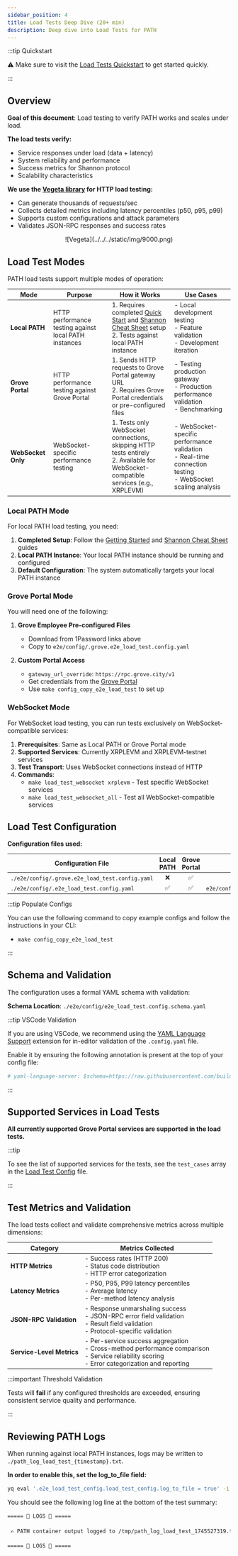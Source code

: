 ```yaml
---
sidebar_position: 4
title: Load Tests Deep Dive (20+ min)
description: Deep dive into Load Tests for PATH
---
```


:::tip Quickstart

⚠️ Make sure to visit the [Load Tests Quickstart](2_load_tests_quickstart.md) to get started quickly.

:::

## Overview

**Goal of this document**: Load testing to verify PATH works and scales under load.

**The load tests verify:**

- Service responses under load (data + latency)
- System reliability and performance
- Success metrics for Shannon protocol
- Scalability characteristics

**We use the [Vegeta library](https://github.com/tsenart/vegeta) for HTTP load testing:**

- Can generate thousands of requests/sec
- Collects detailed metrics including latency percentiles (p50, p95, p99)
- Supports custom configurations and attack parameters
- Validates JSON-RPC responses and success rates

<div align="center">
![Vegeta](../../../static/img/9000.png)
</div>

## Load Test Modes

PATH load tests support multiple modes of operation:

| Mode               | Purpose                                               | How it Works                                                                                                                                              | Use Cases                                                                                                           |
| ------------------ | ----------------------------------------------------- | --------------------------------------------------------------------------------------------------------------------------------------------------------- | ------------------------------------------------------------------------------------------------------------------- |
| **Local PATH**     | HTTP performance testing against local PATH instances | 1. Requires completed [Quick Start](1_quick_start.md) and [Shannon Cheat Sheet](2_cheatsheet_shannon.md) setup <br/> 2. Tests against local PATH instance | - Local development testing <br/> - Feature validation <br/> - Development iteration                                |
| **Grove Portal**   | HTTP performance testing against Grove Portal         | 1. Sends HTTP requests to Grove Portal gateway URL <br/> 2. Requires Grove Portal credentials or pre-configured files                                     | - Testing production gateway <br/> - Production performance validation <br/> - Benchmarking                         |
| **WebSocket Only** | WebSocket-specific performance testing                | 1. Tests only WebSocket connections, skipping HTTP tests entirely <br/> 2. Available for WebSocket-compatible services (e.g., XRPLEVM)                    | - WebSocket-specific performance validation <br/> - Real-time connection testing <br/> - WebSocket scaling analysis |

### Local PATH Mode

For local PATH load testing, you need:

1. **Completed Setup**: Follow the [Getting Started](../path/1_getting_started.md) and [Shannon Cheat Sheet](../path/2_cheatsheet_pocket.md) guides
2. **Local PATH Instance**: Your local PATH instance should be running and configured
3. **Default Configuration**: The system automatically targets your local PATH instance

### Grove Portal Mode

You will need one of the following:

1. **Grove Employee Pre-configured Files**

   - Download from 1Password links above
   - Copy to `e2e/config/.grove.e2e_load_test.config.yaml`

2. **Custom Portal Access**
   - `gateway_url_override`: `https://rpc.grove.city/v1`
   - Get credentials from the [Grove Portal](https://www.portal.grove.city)
   - Use `make config_copy_e2e_load_test` to set up

### WebSocket Mode

For WebSocket load testing, you can run tests exclusively on WebSocket-compatible services:

1. **Prerequisites**: Same as Local PATH or Grove Portal mode  
2. **Supported Services**: Currently XRPLEVM and XRPLEVM-testnet services
3. **Test Transport**: Uses WebSocket connections instead of HTTP
4. **Commands**:
   - `make load_test_websocket xrplevm` - Test specific WebSocket services
   - `make load_test_websocket_all` - Test all WebSocket-compatible services

## Load Test Configuration

**Configuration files used:**

| Configuration File                              | Local PATH | Grove Portal |             Default Available?              |
| ----------------------------------------------- | :--------: | :----------: | :-----------------------------------------: |
| `./e2e/config/.grove.e2e_load_test.config.yaml` |     ❌      |      ✅       |                      ❌                      |
| `./e2e/config/.e2e_load_test.config.yaml`       |     ✅      |      ✅       | `e2e/config/e2e_load_test.config.tmpl.yaml` |

:::tip Populate Configs

You can use the following command to copy example configs and follow the instructions in your CLI:

- `make config_copy_e2e_load_test`

:::

## Schema and Validation

The configuration uses a formal YAML schema with validation:

**Schema Location**: `./e2e/config/e2e_load_test.config.schema.yaml`

:::tip VSCode Validation

If you are using VSCode, we recommend using the [YAML Language Support](https://marketplace.visualstudio.com/items?itemName=redhat.vscode-yaml) extension for in-editor validation of the `.config.yaml` file.

Enable it by ensuring the following annotation is present at the top of your config file:

```yaml
# yaml-language-server: $schema=https://raw.githubusercontent.com/buildwithgrove/path/refs/heads/main/e2e/config/e2e_load_test.config.schema.yaml
```

:::

## Supported Services in Load Tests

**All currently supported Grove Portal services are supported in the load tests.**

:::tip

To see the list of supported services for the tests, see the `test_cases` array in the [Load Test Config](https://github.com/buildwithgrove/path/blob/main/e2e/config/e2e_load_test.config.default.yaml) file.

:::

## Test Metrics and Validation

The load tests collect and validate comprehensive metrics across multiple dimensions:

| **Category**              | **Metrics Collected**                                                                                                                                        |
| ------------------------- | ------------------------------------------------------------------------------------------------------------------------------------------------------------ |
| **HTTP Metrics**          | - Success rates (HTTP 200) <br/> - Status code distribution <br/> - HTTP error categorization                                                                |
| **Latency Metrics**       | - P50, P95, P99 latency percentiles <br/> - Average latency <br/> - Per-method latency analysis                                                              |
| **JSON-RPC Validation**   | - Response unmarshaling success <br/> - JSON-RPC error field validation <br/> - Result field validation <br/> - Protocol-specific validation                 |
| **Service-Level Metrics** | - Per-service success aggregation <br/> - Cross-method performance comparison <br/> - Service reliability scoring <br/> - Error categorization and reporting |

:::important Threshold Validation

Tests will **fail** if any configured thresholds are exceeded, ensuring consistent service quality and performance.

:::

## Reviewing PATH Logs

When running against local PATH instances, logs may be written to `./path_log_load_test_{timestamp}.txt`.

**In order to enable this, set the log_to_file field:**

```bash
yq eval '.e2e_load_test_config.load_test_config.log_to_file = true' -i ./e2e/config/.e2e_load_test.config.yaml
```

You should see the following log line at the bottom of the test summary:

```bash
===== 👀 LOGS 👀 =====

 ✍️ PATH container output logged to /tmp/path_log_load_test_1745527319.txt ✍️

===== 👀 LOGS 👀 =====
```
